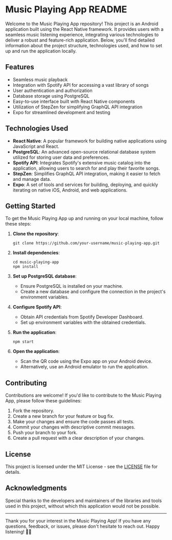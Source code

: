 # Music Playing App README

Welcome to the Music Playing App repository! This project is an Android application built using the React Native framework. It provides users with a seamless music listening experience, integrating various technologies to deliver a robust and feature-rich application. Below, you'll find detailed information about the project structure, technologies used, and how to set up and run the application locally.

## Features

- Seamless music playback
- Integration with Spotify API for accessing a vast library of songs
- User authentication and authorization
- Database storage using PostgreSQL
- Easy-to-use interface built with React Native components
- Utilization of StepZen for simplifying GraphQL API integration
- Expo for streamlined development and testing

## Technologies Used

- **React Native**: A popular framework for building native applications using JavaScript and React.
- **PostgreSQL**: An advanced open-source relational database system utilized for storing user data and preferences.
- **Spotify API**: Integrates Spotify's extensive music catalog into the application, allowing users to search for and play their favorite songs.
- **StepZen**: Simplifies GraphQL API integration, making it easier to fetch and manage data.
- **Expo**: A set of tools and services for building, deploying, and quickly iterating on native iOS, Android, and web applications.

## Getting Started

To get the Music Playing App up and running on your local machine, follow these steps:

1. **Clone the repository**:

   ```
   git clone https://github.com/your-username/music-playing-app.git
   ```

2. **Install dependencies**:

   ```
   cd music-playing-app
   npm install
   ```

3. **Set up PostgreSQL database**:

   - Ensure PostgreSQL is installed on your machine.
   - Create a new database and configure the connection in the project's environment variables.

4. **Configure Spotify API**:

   - Obtain API credentials from Spotify Developer Dashboard.
   - Set up environment variables with the obtained credentials.

5. **Run the application**:

   ```
   npm start
   ```

6. **Open the application**:

   - Scan the QR code using the Expo app on your Android device.
   - Alternatively, use an Android emulator to run the application.

## Contributing

Contributions are welcome! If you'd like to contribute to the Music Playing App, please follow these guidelines:

1. Fork the repository.
2. Create a new branch for your feature or bug fix.
3. Make your changes and ensure the code passes all tests.
4. Commit your changes with descriptive commit messages.
5. Push your branch to your fork.
6. Create a pull request with a clear description of your changes.

## License

This project is licensed under the MIT License - see the [LICENSE](LICENSE) file for details.

## Acknowledgments

Special thanks to the developers and maintainers of the libraries and tools used in this project, without which this application would not be possible.

---

Thank you for your interest in the Music Playing App! If you have any questions, feedback, or issues, please don't hesitate to reach out. Happy listening! 🎵📱
